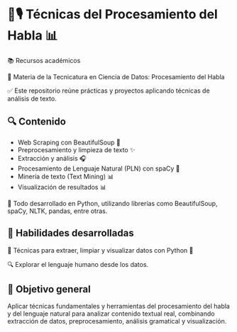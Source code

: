# 🧠🎙️ Técnicas del Procesamiento del Habla 📊

📚 Recursos académicos 

🏫 Materia de la Tecnicatura en Ciencia de Datos: Procesamiento del Habla

✅ Este repositorio reúne prácticas y proyectos aplicando técnicas de análisis de texto.

 ## 🔍 Contenido
 
- Web Scraping con BeautifulSoup 📄 
- Preprocesamiento y limpieza de texto ✨
- Extracción y análisis  🎧 
- Procesamiento de Lenguaje Natural (PLN) con spaCy 🧠
- Minería de texto (Text Mining) 📊
- Visualización de resultados 📊

🐍 Todo desarrollado en Python, utilizando librerías como BeautifulSoup, spaCy, NLTK, pandas, entre otras.

 ## 🚀 Habilidades desarrolladas  
 
🧪 Técnicas para extraer, limpiar y visualizar datos con Python 🐍 

🔍 Explorar el lenguaje humano desde los datos.

## 🚀 Objetivo general 

Aplicar técnicas fundamentales y herramientas del procesamiento del habla y del lenguaje natural para analizar contenido textual real, combinando extracción de datos, preprocesamiento, análisis gramatical y visualización.
